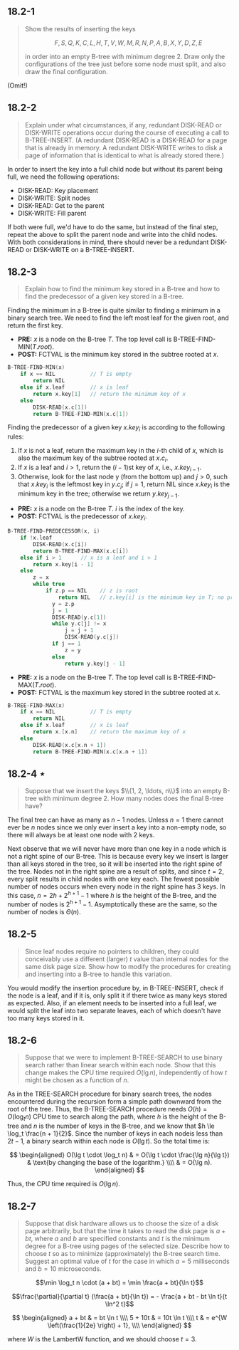 ## 18.2-1

> Show the results of inserting the keys 
>
> $$F, S, Q, K, C, L, H, T, V, W, M, R, N, P, A, B, X, Y, D, Z, E$$
>
> in order into an empty B-tree with minimum degree $2$. Draw only the configurations of the tree just before some node must split, and also draw the final configuration.

(Omit!)

## 18.2-2

> Explain under what circumstances, if any, redundant $\text{DISK-READ}$ or $\text{DISK-WRITE}$ operations occur during the course of executing a call to $\text{B-TREE-INSERT}$. (A redundant $\text{DISK-READ}$ is a $\text{DISK-READ}$ for a page that is already in memory. A redundant $\text{DISK-WRITE}$ writes to disk a page of information that is identical to what is already stored there.)

In order to insert the key into a full child node but without its parent being full, we need the  following operations:

- $\text{DISK-READ}$: Key placement
- $\text{DISK-WRITE}$: Split nodes
- $\text{DISK-READ}$: Get to the parent
- $\text{DISK-WRITE}$: Fill parent

If both were full, we'd have to do the same, but instead of the final step, repeat the above to split the parent node and write into the child nodes. With both considerations in mind, there should never be a redundant $\text{DISK-READ}$ or $\text{DISK-WRITE}$ on a $\text{B-TREE-INSERT}$.

## 18.2-3

> Explain how to find the minimum key stored in a B-tree and how to find the predecessor of a given key stored in a B-tree.

Finding the minimum in a B-tree is quite similar to finding a minimum in a binary search tree. We need to find the left most leaf for the given root, and return the first key.


- **PRE:** $x$ is a node on the B-tree $T$. The top level call is $\text{B-TREE-FIND-MIN}(T.root)$.
- **POST:** $\text{FCTVAL}$ is the minimum key stored in the subtree rooted at $x$.

```cpp
B-TREE-FIND-MIN(x)
    if x == NIL           // T is empty
        return NIL
    else if x.leaf        // x is leaf
        return x.key[1]   // return the minimum key of x
    else
        DISK-READ(x.c[1])
        return B-TREE-FIND-MIN(x.c[1])
```

Finding the predecessor of a given key $x.key_i$ is according to the following rules:

1. If $x$ is not a leaf, return the maximum key in the $i$-th child of $x$, which is also the maximum key of the subtree rooted
at $x.c_i$.
2. If $x$ is a leaf and $i > 1$, return the $(i - 1)$st key of $x$, i.e., $x.key_{i - 1}$.
3. Otherwise, look for the last node y (from the bottom up) and $j > 0$, such that $x.key_i$ is the leftmost key in $y.c_j$; if $j = 1$, return $\text{NIL}$ since $x.key_i$ is the minimum key in the tree; otherwise we return $y.key_{j - 1}$. 

- **PRE:** $x$ is a node on the B-tree $T$. $i$ is the index of the key.
- **POST:** $\text{FCTVAL}$ is the predecessor of $x.key_i$.

```cpp
B-TREE-FIND-PREDECESSOR(x, i)
    if !x.leaf
        DISK-READ(x.c[i])
        return B-TREE-FIND-MAX(x.c[i])
    else if i > 1      // x is a leaf and i > 1
        return x.key[i - 1]
    else
        z = x
        while true
            if z.p == NIL    // z is root
                return NIL   // z.key[i] is the minimum key in T; no predecessor
              y = z.p
              j = 1
              DISK-READ(y.c[1])
              while y.c[j] != x
                  j = j + 1
                  DISK-READ(y.c[j])
              if j == 1
                  z = y
              else
                  return y.key[j - 1]
```

- **PRE:** $x$ is a node on the B-tree $T$. The top level call is $\text{B-TREE-FIND-MAX}(T.root)$.
- **POST:** $\text{FCTVAL}$ is the maximum key stored in the subtree rooted at $x$.

```cpp
B-TREE-FIND-MAX(x)
    if x == NIL           // T is empty
        return NIL
    else if x.leaf        // x is leaf
        return x.[x.n]    // return the maximum key of x
    else
        DISK-READ(x.c[x.n + 1])
        return B-TREE-FIND-MIN(x.c[x.n + 1])
```

## 18.2-4 $\star$

> Suppose that we insert the keys $\\{1, 2, \ldots, n\\}$ into an empty B-tree with minimum degree 2. How many nodes does the final B-tree have?

The final tree can have as many as $n - 1$ nodes. Unless $n = 1$ there cannot ever be $n$ nodes since we only ever insert a key into a non-empty node, so there will always be at least one node with $2$ keys. 

Next observe that we will never have more than one key in a node which is not a right spine of our B-tree. This is because every key we insert is larger than all keys stored in the tree, so it will be inserted into the right spine of the tree. Nodes not in the right spine are a result of splits, and since $t = 2$, every split results in child nodes with one key each. The fewest possible number of nodes occurs when every node in the right spine has $3$ keys. In this case, $n = 2h + 2^{h + 1} - 1$ where $h$ is the height of the B-tree, and the number of nodes is $2^{h + 1} - 1$. Asymptotically these are the same, so the number of nodes is $\Theta(n)$.

## 18.2-5

> Since leaf nodes require no pointers to children, they could conceivably use a different (larger) $t$ value than internal nodes for the same disk page size. Show how to modify the procedures for creating and inserting into a B-tree to handle this variation.

You would modify the insertion procedure by, in $\text{B-TREE-INSERT}$, check if the node is a leaf, and if it is, only split it if there twice as many keys stored as expected. Also, if an element needs to be inserted into a full leaf, we would split the leaf into two separate leaves, each of which doesn't have too many keys stored in it.

## 18.2-6

> Suppose that we were to implement $\text{B-TREE-SEARCH}$ to use binary search rather than linear search within each node. Show that this change makes the CPU time required $O(\lg n)$, independently of how $t$ might be chosen as a function of $n$.

As in the $\text{TREE-SEARCH}$ procedure for binary search trees, the nodes encountered during the recursion form a simple path downward from the root of the tree. Thus, the $\text{B-TREE-SEARCH}$ procedure needs $O(h) = O(\log_t n)$ CPU time to search along the path, where $h$ is the height of the B-tree and $n$ is the number of keys in the B-tree, and we know that $h \le \log_t \frac{n + 1}{2}$. Since the number of keys in each nodeis less than $2t - 1$, a binary search within each node is $O(\lg t)$. So the total time is:

$$
\begin{aligned}
O(\lg t \cdot \log_t n) & = O(\lg t \cdot \frac{\lg n}{\lg t}) & \text{by changing the base of the logarithm.} \\\\
                        & = O(\lg n).
\end{aligned}
$$

Thus, the CPU time required is $O(\lg n)$.

## 18.2-7

> Suppose that disk hardware allows us to choose the size of a disk page arbitrarily, but that the time it takes to read the disk page is $a + bt$, where $a$ and $b$ are specified constants and $t$ is the minimum degree for a B-tree using pages of the selected size. Describe how to choose $t$ so as to minimize (approximately) the B-tree search time. Suggest an optimal value of $t$ for the case in which $a = 5$ milliseconds and $b = 10$ microseconds.

$$\min \log_t n \cdot (a + bt) = \min \frac{a + bt}{\ln t}$$

$$\frac{\partial}{\partial t} (\frac{a + bt}{\ln t}) = - \frac{a + bt - bt \ln t}{t \ln^2 t}$$

$$
\begin{aligned}
 a + bt & = bt \ln t \\\\
5 + 10t & = 10t \ln t \\\\
      t & = e^{W \left(\frac{1}{2e} \right) + 1}, \\\\
\end{aligned}
$$

where $W$ is the LambertW function, and we should choose $t = 3$.

